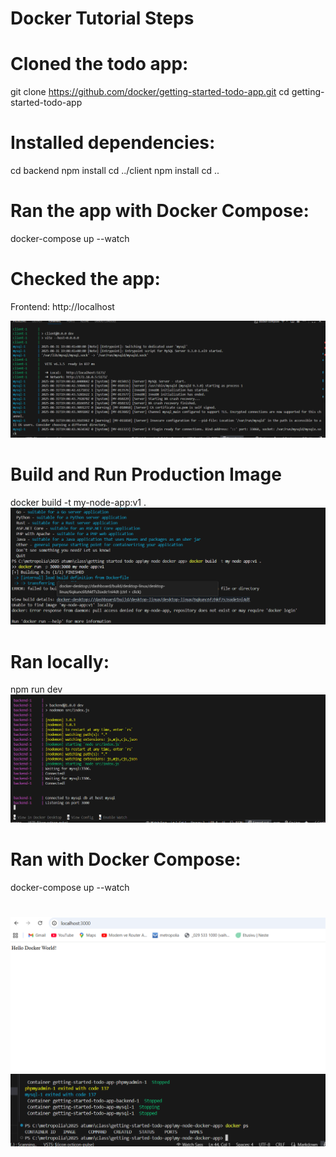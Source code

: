# Docker Tutorial Steps

# Cloned the todo app:

git clone https://github.com/docker/getting-started-todo-app.git
cd getting-started-todo-app

# Installed dependencies:

cd backend
npm install
cd ../client
npm install
cd ..

# Ran the app with Docker Compose:

docker-compose up --watch

# Checked the app:
Frontend: http://localhost

![](images/docker001.png)

# Build and Run Production Image
docker build -t my-node-app:v1 .
 ![](images/dockerBUILD3.png)


# Ran locally:

npm run dev
 ![](images/docker002.png) 


 # Ran with Docker Compose:

docker-compose up --watch

#
 ![](images/helloDocker5.png)
 ![](images/chalange4.png) 



